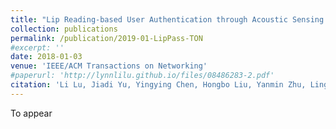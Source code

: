 ```yaml
---
title: "Lip Reading-based User Authentication through Acoustic Sensing on Smartphones"
collection: publications
permalink: /publication/2019-01-LipPass-TON
#excerpt: ''
date: 2018-01-03
venue: 'IEEE/ACM Transactions on Networking'
#paperurl: 'http://lynnlilu.github.io/files/08486283-2.pdf'
citation: 'Li Lu, Jiadi Yu, Yingying Chen, Hongbo Liu, Yanmin Zhu, Linghe Kong, Mingli Lu. (2019). &quot;Lip Reading-based User Authentication through Acoustic Sensing on Smartphones.&quot; <i>IEEE/ACM Transactions on Networking</i>.'
---
```


To appear

